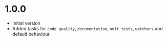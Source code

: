 # 1.0.0

- Initial version
- Added tasks for `code quality`, `documentation`, `unit tests`, `watchers` and default behaviour.
